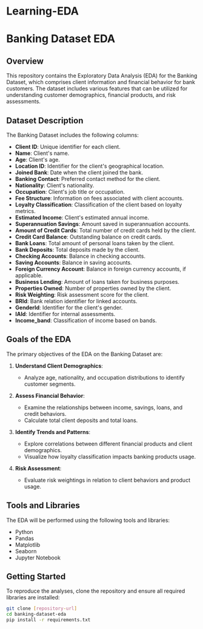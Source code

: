 # Learning-EDA
# Banking Dataset EDA

## Overview

This repository contains the Exploratory Data Analysis (EDA) for the Banking Dataset, which comprises client information and financial behavior for bank customers. The dataset includes various features that can be utilized for understanding customer demographics, financial products, and risk assessments.

## Dataset Description

The Banking Dataset includes the following columns:

- **Client ID**: Unique identifier for each client.
- **Name**: Client's name.
- **Age**: Client's age.
- **Location ID**: Identifier for the client's geographical location.
- **Joined Bank**: Date when the client joined the bank.
- **Banking Contact**: Preferred contact method for the client.
- **Nationality**: Client's nationality.
- **Occupation**: Client's job title or occupation.
- **Fee Structure**: Information on fees associated with client accounts.
- **Loyalty Classification**: Classification of the client based on loyalty metrics.
- **Estimated Income**: Client's estimated annual income.
- **Superannuation Savings**: Amount saved in superannuation accounts.
- **Amount of Credit Cards**: Total number of credit cards held by the client.
- **Credit Card Balance**: Outstanding balance on credit cards.
- **Bank Loans**: Total amount of personal loans taken by the client.
- **Bank Deposits**: Total deposits made by the client.
- **Checking Accounts**: Balance in checking accounts.
- **Saving Accounts**: Balance in saving accounts.
- **Foreign Currency Account**: Balance in foreign currency accounts, if applicable.
- **Business Lending**: Amount of loans taken for business purposes.
- **Properties Owned**: Number of properties owned by the client.
- **Risk Weighting**: Risk assessment score for the client.
- **BRId**: Bank relation identifier for linked accounts.
- **GenderId**: Identifier for the client's gender.
- **IAId**: Identifier for internal assessments.
- **Income_band**: Classification of income based on bands.

## Goals of the EDA

The primary objectives of the EDA on the Banking Dataset are:

1. **Understand Client Demographics**:
   - Analyze age, nationality, and occupation distributions to identify customer segments.

2. **Assess Financial Behavior**:
   - Examine the relationships between income, savings, loans, and credit behaviors.
   - Calculate total client deposits and total loans.

3. **Identify Trends and Patterns**:
   - Explore correlations between different financial products and client demographics.
   - Visualize how loyalty classification impacts banking products usage.

4. **Risk Assessment**:
   - Evaluate risk weightings in relation to client behaviors and product usage.

## Tools and Libraries

The EDA will be performed using the following tools and libraries:
- Python
- Pandas
- Matplotlib
- Seaborn
- Jupyter Notebook

## Getting Started

To reproduce the analyses, clone the repository and ensure all required libraries are installed:

```bash
git clone [repository-url]
cd banking-dataset-eda
pip install -r requirements.txt

